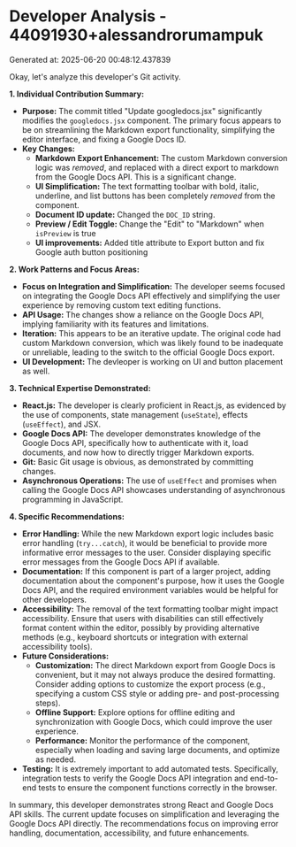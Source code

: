 # Developer Analysis - 44091930+alessandrorumampuk
Generated at: 2025-06-20 00:48:12.437839

Okay, let's analyze this developer's Git activity.

**1. Individual Contribution Summary:**

*   **Purpose:** The commit titled "Update googledocs.jsx" significantly modifies the `googledocs.jsx` component.  The primary focus appears to be on streamlining the Markdown export functionality, simplifying the editor interface, and fixing a Google Docs ID.
*   **Key Changes:**
    *   **Markdown Export Enhancement:**  The custom Markdown conversion logic was *removed*, and replaced with a direct export to markdown from the Google Docs API. This is a significant change.
    *   **UI Simplification:** The text formatting toolbar with bold, italic, underline, and list buttons has been completely *removed* from the component.
    *   **Document ID update:** Changed the `DOC_ID` string.
    *   **Preview / Edit Toggle:** Change the "Edit" to "Markdown" when `isPreview` is true
    *   **UI improvements:**  Added title attribute to Export button and fix Google auth button positioning

**2. Work Patterns and Focus Areas:**

*   **Focus on Integration and Simplification:**  The developer seems focused on integrating the Google Docs API effectively and simplifying the user experience by removing custom text editing functions.
*   **API Usage:**  The changes show a reliance on the Google Docs API, implying familiarity with its features and limitations.
*   **Iteration:** This appears to be an iterative update. The original code had custom Markdown conversion, which was likely found to be inadequate or unreliable, leading to the switch to the official Google Docs export.
*   **UI Development:** The devleoper is working on UI and button placement as well.

**3. Technical Expertise Demonstrated:**

*   **React.js:**  The developer is clearly proficient in React.js, as evidenced by the use of components, state management (`useState`), effects (`useEffect`), and JSX.
*   **Google Docs API:** The developer demonstrates knowledge of the Google Docs API, specifically how to authenticate with it, load documents, and now how to directly trigger Markdown exports.
*   **Git:** Basic Git usage is obvious, as demonstrated by committing changes.
*   **Asynchronous Operations:** The use of `useEffect` and promises when calling the Google Docs API showcases understanding of asynchronous programming in JavaScript.

**4. Specific Recommendations:**

*   **Error Handling:** While the new Markdown export logic includes basic error handling (`try...catch`), it would be beneficial to provide more informative error messages to the user.  Consider displaying specific error messages from the Google Docs API if available.
*   **Documentation:** If this component is part of a larger project, adding documentation about the component's purpose, how it uses the Google Docs API, and the required environment variables would be helpful for other developers.
*   **Accessibility:** The removal of the text formatting toolbar might impact accessibility. Ensure that users with disabilities can still effectively format content within the editor, possibly by providing alternative methods (e.g., keyboard shortcuts or integration with external accessibility tools).
*   **Future Considerations:**
    *   **Customization:** The direct Markdown export from Google Docs is convenient, but it may not always produce the desired formatting. Consider adding options to customize the export process (e.g., specifying a custom CSS style or adding pre- and post-processing steps).
    *   **Offline Support:** Explore options for offline editing and synchronization with Google Docs, which could improve the user experience.
    *   **Performance:** Monitor the performance of the component, especially when loading and saving large documents, and optimize as needed.
*   **Testing:**  It is extremely important to add automated tests.  Specifically, integration tests to verify the Google Docs API integration and end-to-end tests to ensure the component functions correctly in the browser.

In summary, this developer demonstrates strong React and Google Docs API skills.  The current update focuses on simplification and leveraging the Google Docs API directly.  The recommendations focus on improving error handling, documentation, accessibility, and future enhancements.
